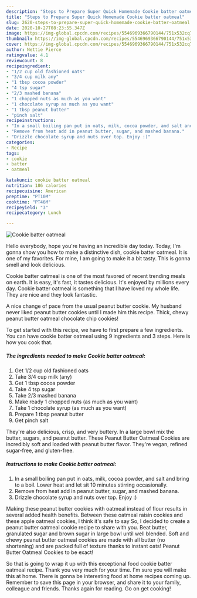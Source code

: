 ```yaml
---
description: "Steps to Prepare Super Quick Homemade Cookie batter oatmeal"
title: "Steps to Prepare Super Quick Homemade Cookie batter oatmeal"
slug: 2620-steps-to-prepare-super-quick-homemade-cookie-batter-oatmeal
date: 2020-10-27T08:23:55.347Z
image: https://img-global.cpcdn.com/recipes/5546969366790144/751x532cq70/cookie-batter-oatmeal-recipe-main-photo.jpg
thumbnail: https://img-global.cpcdn.com/recipes/5546969366790144/751x532cq70/cookie-batter-oatmeal-recipe-main-photo.jpg
cover: https://img-global.cpcdn.com/recipes/5546969366790144/751x532cq70/cookie-batter-oatmeal-recipe-main-photo.jpg
author: Nettie Pierce
ratingvalue: 4.1
reviewcount: 8
recipeingredient:
- "1/2 cup old fashioned oats"
- "3/4 cup milk any"
- "1 tbsp cocoa powder"
- "4 tsp sugar"
- "2/3 mashed banana"
- "1 chopped nuts as much as you want"
- "1 chocolate syrup as much as you want"
- "1 tbsp peanut butter"
- "pinch salt"
recipeinstructions:
- "In a small boiling pan put in oats, milk, cocoa powder, and salt and bring to a boil. Lower heat and let sit 10 minutes stirring occasionally."
- "Remove from heat add in peanut butter, sugar, and mashed banana."
- "Drizzle chocolate syrup and nuts over top. Enjoy :)"
categories:
- Recipe
tags:
- cookie
- batter
- oatmeal

katakunci: cookie batter oatmeal 
nutrition: 186 calories
recipecuisine: American
preptime: "PT10M"
cooktime: "PT46M"
recipeyield: "3"
recipecategory: Lunch

---
```



![Cookie batter oatmeal](https://img-global.cpcdn.com/recipes/5546969366790144/751x532cq70/cookie-batter-oatmeal-recipe-main-photo.jpg)

Hello everybody, hope you're having an incredible day today. Today, I'm gonna show you how to make a distinctive dish, cookie batter oatmeal. It is one of my favorites. For mine, I am going to make it a bit tasty. This is gonna smell and look delicious.

Cookie batter oatmeal is one of the most favored of recent trending meals on earth. It is easy, it's fast, it tastes delicious. It's enjoyed by millions every day. Cookie batter oatmeal is something that I have loved my whole life. They are nice and they look fantastic.

A nice change of pace from the usual peanut butter cookie. My husband never liked peanut butter cookies until I made him this recipe. Thick, chewy peanut butter oatmeal chocolate chip cookies!


To get started with this recipe, we have to first prepare a few ingredients. You can have cookie batter oatmeal using 9 ingredients and 3 steps. Here is how you cook that.

<!--inarticleads1-->

##### The ingredients needed to make Cookie batter oatmeal:

1. Get 1/2 cup old fashioned oats
1. Take 3/4 cup milk (any)
1. Get 1 tbsp cocoa powder
1. Take 4 tsp sugar
1. Take 2/3 mashed banana
1. Make ready 1 chopped nuts (as much as you want)
1. Take 1 chocolate syrup (as much as you want)
1. Prepare 1 tbsp peanut butter
1. Get pinch salt


They&#39;re also delicious, crisp, and very buttery. In a large bowl mix the butter, sugars, and peanut butter. These Peanut Butter Oatmeal Cookies are incredibly soft and loaded with peanut butter flavor. They&#39;re vegan, refined sugar-free, and gluten-free. 

<!--inarticleads2-->

##### Instructions to make Cookie batter oatmeal:

1. In a small boiling pan put in oats, milk, cocoa powder, and salt and bring to a boil. Lower heat and let sit 10 minutes stirring occasionally.
1. Remove from heat add in peanut butter, sugar, and mashed banana.
1. Drizzle chocolate syrup and nuts over top. Enjoy :)


Making these peanut butter cookies with oatmeal instead of flour results in several added health benefits. Between these oatmeal raisin cookies and these apple oatmeal cookies, I think it&#39;s safe to say So, I decided to create a peanut butter oatmeal cookie recipe to share with you. Beat butter, granulated sugar and brown sugar in large bowl until well blended. Soft and chewy peanut butter oatmeal cookies are made with all butter (no shortening) and are packed full of texture thanks to instant oats! Peanut Butter Oatmeal Cookies to be exact! 

So that is going to wrap it up with this exceptional food cookie batter oatmeal recipe. Thank you very much for your time. I'm sure you will make this at home. There is gonna be interesting food at home recipes coming up. Remember to save this page in your browser, and share it to your family, colleague and friends. Thanks again for reading. Go on get cooking!
